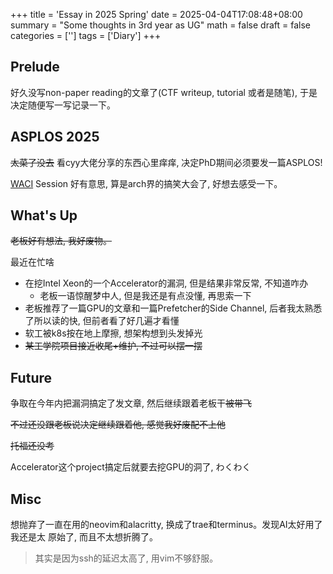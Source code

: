 +++
title = 'Essay in 2025 Spring'
date = 2025-04-04T17:08:48+08:00
summary = "Some thoughts in 3rd year as UG"
math = false
draft = false
categories = ['']
tags = ['Diary']
+++

## Prelude

好久没写non-paper reading的文章了(CTF writeup, tutorial 或者是随笔),
于是决定随便写一写记录一下。

## ASPLOS 2025

~~太菜了没去~~ 看cyy大佬分享的东西心里痒痒, 决定PhD期间必须要发一篇ASPLOS!

[WACI](https://www.asplos-conference.org/asplos2025/waci/) Session 好有意思,
算是arch界的搞笑大会了, 好想去感受一下。

## What's Up

~~老板好有想法, 我好废物。~~

最近在忙啥
- 在挖Intel Xeon的一个Accelerator的漏洞, 但是结果非常反常, 不知道咋办
    - 老板一语惊醒梦中人, 但是我还是有点没懂, 再思索一下
- 老板推荐了一篇GPU的文章和一篇Prefetcher的Side Channel, 后者我太熟悉了所以读的快, 但前者看了好几遍才看懂
- 软工被k8s按在地上摩擦, 想架构想到头发掉光
- ~~某工学院项目接近收尾+维护, 不过可以摆一摆~~

## Future

争取在今年内把漏洞搞定了发文章, 然后继续跟着老板干~~被带飞~~

~~不过还没跟老板说决定继续跟着他, 感觉我好废配不上他~~

~~托福还没考~~

Accelerator这个project搞定后就要去挖GPU的洞了, わくわく

## Misc

想抛弃了一直在用的neovim和alacritty, 换成了trae和terminus。发现AI太好用了我还是太
原始了, 而且不太想折腾了。

> 其实是因为ssh的延迟太高了, 用vim不够舒服。
